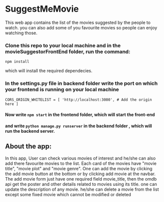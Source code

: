 # SuggestMeMovie
This web app contains the list of the movies suggested by the people to watch. you can also add some of you favourite movies so people can enjoy watching those.

### Clone this repo to your local machine and in the movieSuggestorFrontEnd folder, run the command:
`npm install`

which will install the required dependecies.

### In the settings.py file in backend folder write the port on which your frontend is running on your local machine 
`CORS_ORIGIN_WHITELIST = [
    'http://localhost:3000', # Add the origin here
]`

#### Now write `npm start` in the frontend folder, which will start the front-end 
#### and write `python manage.py runserver` in the backend folder , which will run the backend server.



## About the app:
In this app, User can check various movies of interest and he/she can also add there favourite movies to the list. Each card of the movies have "movie title", "movie plot" and "movie genre". One can add the movie by clicking the add movie button at the bottom or by clicking add movie at the navbar. The add movie form just have one required field movie_title, then the omdb api get the poster and other details related to movies using its title. one can update the description of any movie. he/she can delete a movie from the list except some fixed movie which cannot be modified or deleted
